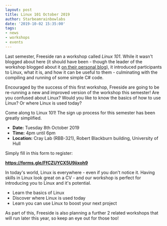 ```yaml
---
layout: post
title: Linux 101 October 2019
author: Starbeamrainbowlabs
date: '2019-10-02 15:35:00'
tags:
- news
- workshops
- events
---
```


Last semester, Freeside ran a workshop called _Linux 101_. While it wasn't blogged about here (it should have been - though the leader of the workshop blogged about it [on their personal blog](https://starbeamrainbowlabs.com/blog/article.php?article=posts/347-Delivering-Linux-101.html)), it introduced participants to Linux, what it is, and how it can be useful to them - culminating with the compiling and running of some simple C# code.

Encouraged by the success of this first workshop, Freeside are going to be re-running a new and improved version of the workshop this semester! Are you confused about Linux? Would you like to know the basics of how to use Linux? Or where Linux is used today?

Come along to Linux 101! The sign up process for this semester has been greatly simplified.

- **Date:** Tuesday 8th October 2019
- **Time:** 4pm until 6pm
- **Location:** Cray Lab (RBB-321), Robert Blackburn building, University of Hull

Simply fill in this form to register:

**<https://forms.gle/FfCZUYCX5U9iixoh9>**

In today's world, Linux is everywhere - even if you don't notice it. Having skills in Linux look great on a CV - and our workshop is perfect for introducing you to Linux and it's potential.

- Learn the basics of Linux
- Discover where Linux is used today
- Learn you can use Linux to boost your next project

As part of this, Freeside is also planning a further 2 related workshops that will run later this year, so keep an eye out for those too!
